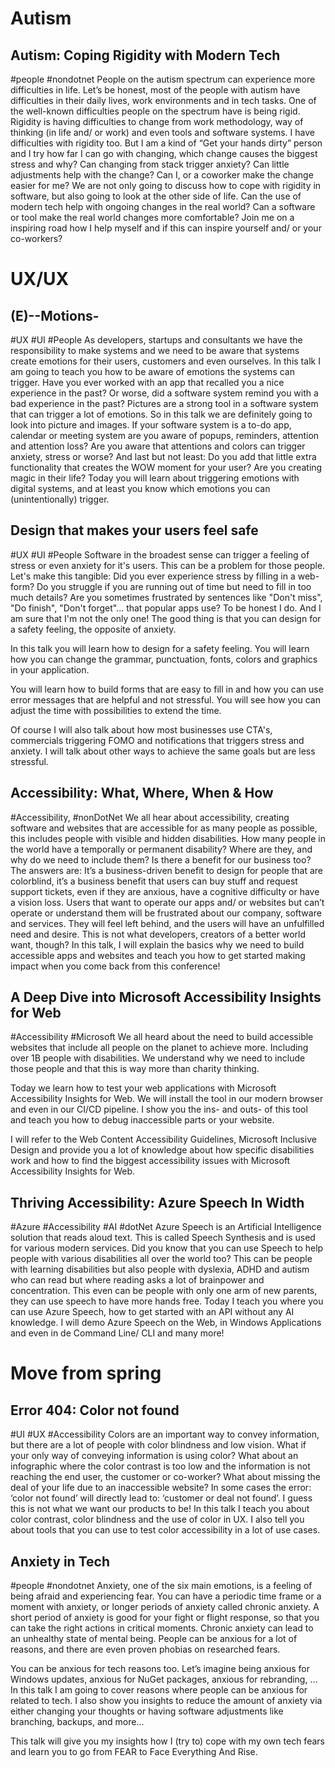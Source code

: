 # Autism #
## Autism: Coping Rigidity with Modern Tech ##
#people #nondotnet
People on the autism spectrum can experience more difficulties in life. Let’s be honest, most of the people with autism have difficulties in their daily lives, work environments and in tech tasks. One of the well-known difficulties people on the spectrum have is being rigid. Rigidity is having difficulties to change from work methodology, way of thinking (in life and/ or work) and even tools and software systems.
I have difficulties with rigidity too. But I am a kind of  “Get your hands dirty” person and I try how far I can go with changing, which change causes the biggest stress and why? Can changing from stack trigger anxiety? Can little adjustments help with the change? Can I, or a coworker make the change easier for me?
We are not only going to discuss how to cope with rigidity in software, but also going to look at the other side of life. Can the use of modern tech help with ongoing changes in the real world? Can a software or tool make the real world changes more comfortable?
Join me on a inspiring road how I help myself and if this can inspire yourself and/ or your co-workers?

# UX/UX #
## (E)--Motions- ##
#UX #UI #People
As developers, startups and consultants we have the responsibility to make systems and we need to be aware that systems create emotions for their users, customers and even ourselves. In this talk I am going to teach you how to be aware of emotions the systems can trigger.
Have you ever worked with an app that recalled you a nice experience in the past? Or worse, did a software system remind you with a bad experience in the past?
Pictures are a strong tool in a software system that can trigger a lot of emotions. So in this talk we are  definitely going to look into picture and images.
If your software system is a to-do app, calendar or meeting system are you aware of popups, reminders, attention and attention loss? Are you aware that attentions and colors can trigger anxiety, stress or worse?
And last but not least: Do you add that little extra functionality that creates the WOW moment for your user? Are you creating magic in their life?
Today you will learn about triggering emotions with digital systems, and at least you know which emotions you can (unintentionally) trigger.

## Design that makes your users feel safe ##
#UX #UI #People
Software in the broadest sense can trigger a feeling of stress or even anxiety for it's users. This can be a problem for those people. Let's make this tangible: Did you ever experience stress by filling in a web-form? Do you struggle if you are running out of time but need to fill in too much details? Are you sometimes frustrated by sentences like "Don't miss", "Do finish", "Don't forget"... that popular apps use? To be honest I do. And I am sure that I'm not the only one!
The good thing is that you can design for a safety feeling, the opposite of anxiety.

In this talk you will learn how to design for a safety feeling. You will learn how you can change the grammar, punctuation, fonts, colors and graphics in your application.

You will learn how to build forms that are easy to fill in and how you can use error messages that are helpful and not stressful. You will see how you can adjust the time with possibilities to extend the time.

Of course I will also talk about how most businesses use CTA's, commercials triggering FOMO and notifications that triggers stress and anxiety. I will talk about other ways to achieve the same goals but are less stressful.


## Accessibility: What, Where, When & How ##
#Accessibility, #nonDotNet
We all hear about accessibility, creating software and websites that are accessible for as many people as possible, this includes people with visible and hidden disabilities. How many people in the world have a temporally or permanent disability? Where are they, and why do we need to include them? Is there a benefit for our business too?
The answers are: It’s a business-driven benefit to design for people that are colorblind, it’s a business benefit that users can buy stuff and request support tickets, even if they are anxious, have a cognitive difficulty or have a vision loss.
Users that want to operate our apps and/ or websites but can’t operate or understand them will be frustrated about our company, software and services. They will feel left behind, and the users will have an unfulfilled need and desire.
This is not what developers, creators of a better world want, though?
In this talk, I will explain the basics why we need to build accessible apps and websites and teach you how to get started making impact when you come back from this conference!

## A Deep Dive into Microsoft Accessibility Insights for Web ##
#Accessibility #Microsoft
We all heard about the need to build accessible websites that include all people on the planet to achieve more. Including over 1B people with disabilities. We understand why we need to include those people and that this is way more than charity thinking.

Today we learn how to test your web applications with Microsoft Accessibility Insights for Web. We will install the tool in our modern browser and even in our CI/CD pipeline. I show you the ins- and outs- of this tool and teach you how to debug inaccessible parts or your website.

I will refer to the Web Content Accessibility Guidelines, Microsoft Inclusive Design and provide you a lot of knowledge about how specific disabilities work and how to find the biggest accessibility issues with Microsoft Accessibility Insights for Web.

## Thriving Accessibility: Azure Speech In Width ##
#Azure #Accessibility #AI #dotNet
Azure Speech is an Artificial Intelligence solution that reads aloud text. This is called Speech Synthesis and is used for various modern services.  Did you know that you can use Speech to help people with various disabilities all  over the world too? This can be people with learning disabilities but also people with dyslexia, ADHD and autism who can read but where reading asks a lot of brainpower and concentration. This even can be people with only one arm of new parents, they can use speech to have more hands free.
Today I teach you where you can use Azure Speech, how to get started with an API without any AI knowledge. I will demo Azure Speech on the Web, in Windows Applications and even in de Command Line/ CLI and many more!


# Move from spring #

## Error 404: Color not found ##
#UI #UX #Accessibility
Colors are an important way to convey information, but there are a lot of people with color blindness and low vision. What if your only way of conveying information is using color? What about an infographic where the color  contrast is too low and the information is not reaching the end user, the customer or co-worker? What about missing the deal of your life due to an inaccessible website? In some cases the error:  ‘color not found’ will directly lead to: ‘customer or deal not found’. I guess this is not what we want our products to be!
In this talk I teach you about color contrast, color blindness and the use of color in UX. I also tell you about tools that you can use to test color accessibility in a lot of use cases.

## Anxiety in Tech ##
#people #nondotnet
Anxiety, one of the six main emotions, is a feeling of being afraid and experiencing fear. You can have a periodic time frame or a moment with anxiety, or longer periods of anxiety called chronic anxiety. A short period of anxiety is good for your fight or flight response, so that you can take the right actions in critical moments. Chronic anxiety can lead to an unhealthy state of mental being. People can be anxious for a lot of reasons, and there are even proven phobias on researched fears.

You can be anxious for tech reasons too. Let’s imagine being anxious for Windows updates, anxious for NuGet packages, anxious for rebranding, … In this talk I am going to cover reasons where people can be anxious for related to tech. I also show you insights to reduce the amount of anxiety via either changing your thoughts or having software adjustments like branching, backups, and more...

This talk will give you my insights how I (try to) cope with my own tech fears and learn you to go from FEAR to Face Everything And Rise.




